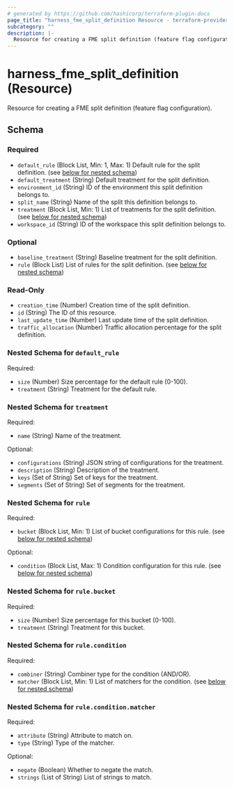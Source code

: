 ```yaml
---
# generated by https://github.com/hashicorp/terraform-plugin-docs
page_title: "harness_fme_split_definition Resource - terraform-provider-harness"
subcategory: ""
description: |-
  Resource for creating a FME split definition (feature flag configuration).
---
```


# harness_fme_split_definition (Resource)

Resource for creating a FME split definition (feature flag configuration).



<!-- schema generated by tfplugindocs -->
## Schema

### Required

- `default_rule` (Block List, Min: 1, Max: 1) Default rule for the split definition. (see [below for nested schema](#nestedblock--default_rule))
- `default_treatment` (String) Default treatment for the split definition.
- `environment_id` (String) ID of the environment this split definition belongs to.
- `split_name` (String) Name of the split this definition belongs to.
- `treatment` (Block List, Min: 1) List of treatments for the split definition. (see [below for nested schema](#nestedblock--treatment))
- `workspace_id` (String) ID of the workspace this split definition belongs to.

### Optional

- `baseline_treatment` (String) Baseline treatment for the split definition.
- `rule` (Block List) List of rules for the split definition. (see [below for nested schema](#nestedblock--rule))

### Read-Only

- `creation_time` (Number) Creation time of the split definition.
- `id` (String) The ID of this resource.
- `last_update_time` (Number) Last update time of the split definition.
- `traffic_allocation` (Number) Traffic allocation percentage for the split definition.

<a id="nestedblock--default_rule"></a>
### Nested Schema for `default_rule`

Required:

- `size` (Number) Size percentage for the default rule (0-100).
- `treatment` (String) Treatment for the default rule.


<a id="nestedblock--treatment"></a>
### Nested Schema for `treatment`

Required:

- `name` (String) Name of the treatment.

Optional:

- `configurations` (String) JSON string of configurations for the treatment.
- `description` (String) Description of the treatment.
- `keys` (Set of String) Set of keys for the treatment.
- `segments` (Set of String) Set of segments for the treatment.


<a id="nestedblock--rule"></a>
### Nested Schema for `rule`

Required:

- `bucket` (Block List, Min: 1) List of bucket configurations for this rule. (see [below for nested schema](#nestedblock--rule--bucket))

Optional:

- `condition` (Block List, Max: 1) Condition configuration for this rule. (see [below for nested schema](#nestedblock--rule--condition))

<a id="nestedblock--rule--bucket"></a>
### Nested Schema for `rule.bucket`

Required:

- `size` (Number) Size percentage for this bucket (0-100).
- `treatment` (String) Treatment for this bucket.


<a id="nestedblock--rule--condition"></a>
### Nested Schema for `rule.condition`

Required:

- `combiner` (String) Combiner type for the condition (AND/OR).
- `matcher` (Block List, Min: 1) List of matchers for the condition. (see [below for nested schema](#nestedblock--rule--condition--matcher))

<a id="nestedblock--rule--condition--matcher"></a>
### Nested Schema for `rule.condition.matcher`

Required:

- `attribute` (String) Attribute to match on.
- `type` (String) Type of the matcher.

Optional:

- `negate` (Boolean) Whether to negate the match.
- `strings` (List of String) List of strings to match.
